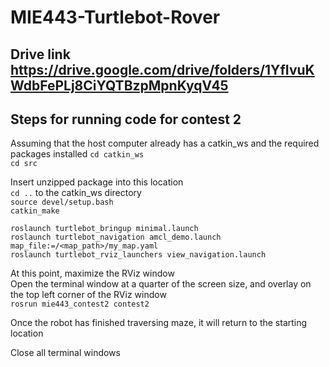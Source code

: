 # MIE443-Turtlebot-Rover
## Drive link https://drive.google.com/drive/folders/1YfIvuKWdbFePLj8CiYQTBzpMpnKyqV45

## Steps for running code for contest 2
Assuming that the host computer already has a catkin_ws and the required packages installed
`cd catkin_ws`<br />
`cd src`<br />

Insert unzipped package into this location<br />
`cd ..` to the catkin_ws directory<br />
`source devel/setup.bash`<br />
`catkin_make`<br />


`roslaunch turtlebot_bringup minimal.launch`<br />
`roslaunch turtlebot_navigation amcl_demo.launch map_file:=/<map_path>/my_map.yaml`<br />
`roslaunch turtlebot_rviz_launchers view_navigation.launch`<br />

At this point, maximize the RViz window<br />
Open the terminal window at a quarter of the screen size, and overlay on the top left corner of the RViz window<br />
`rosrun mie443_contest2 contest2`<br />

Once the robot has finished traversing maze, it will return to the starting location<br />

Close all terminal windows
